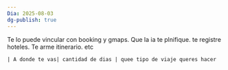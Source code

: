 ```yaml
---
Dia: 2025-08-03
dg-publish: true
---
```

Te lo puede vincular con booking y gmaps. Que la ia te plnifique. te registre hoteles. Te arme itinerario. etc


	| A donde te vas| cantidad de dias | quee tipo de viaje queres hacer 
